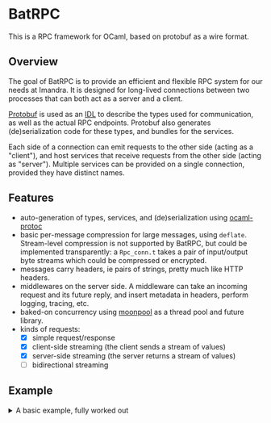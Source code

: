 # BatRPC

This is a RPC framework for OCaml, based on protobuf as a wire format.

## Overview

The goal of BatRPC is to provide an efficient and flexible RPC system for
our needs at Imandra. It is designed for long-lived connections between
two processes that can both act as a server and a client.

[Protobuf](https://protobuf.dev) is used as an
[IDL](https://en.wikipedia.org/wiki/Interface_description_language) to
describe the types used for communication, as well as the actual
RPC endpoints.
Protobuf also generates (de)serialization code for these types, and
bundles for the services.

Each side of a connection can emit requests to the other side (acting
as a "client"), and host services that receive requests from the
other side (acting as "server").
Multiple services can be provided on a single connection, provided
they have distinct names.

## Features

- auto-generation of types, services, and (de)serialization using [ocaml-protoc](https://github.com/mransan/ocaml-protoc/)
- basic per-message compression for large messages, using `deflate`. Stream-level
    compression is not supported by BatRPC, but could be implemented transparently:
    a `Rpc_conn.t` takes a pair of input/output byte streams which could be
    compressed or encrypted.
- messages carry headers, ie pairs of strings, pretty much like HTTP headers.
- middlewares on the server side. A middleware can take an incoming request
    and its future reply, and insert metadata in headers, perform logging, tracing, etc.
- baked-on concurrency using [moonpool](https://github.com/c-cube/moonpool/) as a
    thread pool and future library.
- kinds of requests:
    * [x] simple request/response
    * [x] client-side streaming (the client sends a stream of values)
    * [x] server-side streaming (the server returns a stream of values)
    * [ ] bidirectional streaming

## Example

<details>
<summary>A basic example, fully worked out</summary>

Given this file (see `test/trivial.proto`):

```proto
message Pair {
  string x = 1;
  string y = 2;
}

message BigString {
  string msg = 1;
}

message Count {
  int32 count = 1;
}

message SingleInt {
  int32 i = 0;
}

service Swapper {
  rpc swap(Pair) returns (Pair);
  rpc count_chars(BigString) returns (Count);
}
```

and the dune rules

```scheme
(rule
 (targets trivial.ml trivial.mli)
 (deps trivial.proto)
 (mode promote)
 (action
  (run ocaml-protoc --binary --pp --yojson --services --make --ml_out ./ %{deps})))
```

We get files `trivial.ml` and `trivial.mli`. The signature generated from this is, roughly:

```trivial.mli
type pair = {
  x : string;
  y : string;
  artificial_delay_s : float option;
}

type big_string = {
  msg : string;
}

type count = {
  count : int32;
}

type single_int = {
  i : int32;
}

val pp_pair : Format.formatter -> pair -> unit 
(* … *)


val encode_pb_pair : pair -> Pbrt.Encoder.t -> unit
(* … *)

val decode_pb_pair : Pbrt.Decoder.t -> pair
(* … *)


(** Swapper service *)
module Swapper : sig
  open Pbrt_services
  open Pbrt_services.Value_mode
  
  module Client : sig
    
    val swap : (pair, unary, pair, unary) Client.rpc
    
    val count_chars : (big_string, unary, count, unary) Client.rpc
  end
  
  module Server : sig
    (** Produce a server implementation from handlers *)
    val make : 
      swap:((pair, unary, pair, unary) Server.rpc -> 'handler) ->
      count_chars:((big_string, unary, count, unary) Server.rpc -> 'handler) ->
      unit -> 'handler Pbrt_services.Server.t
  end
end
```

We can then use the `batrpc` library and this generated code, together, to
implement RPC clients and servers.
Here "client" and "server" really means "network client" and "network server"
(ie clients are the ones opening connections to servers); from the RPC
point of view, once the connection is established, both ends act both are
client and server in the sense that they can provide services, and emit
requests to services.

### Client side

Let's write a TCP client.

```ocaml
let (let@) = (@@)
let port = 12345

module RPC = Batrpc
module Client = RPC.Basic_client
module Fut = Moonpool.Fut

let () =
  let addr = Unix.ADDR_INET (Unix.inet_addr_loopback, port) in
  let timer = RPC.Simple_timer.create () in

  Printf.printf "connecting...\n%!";
  let client : Client.t =
    RPC.Tcp_client.connect ~timer addr |> RPC.Error.unwrap
  in
  let@ () = Fun.protect ~finally:(fun () -> Client.close_and_join client) in

  let pair = Trivial.make_pair ~x:"hello" ~y:"world" () in
  Format.printf "pair: %a@." Trivial.pp_pair pair;

  let fut_pair_swapped : Trivial.pair Moonpool.Fut.t =
    Client.call client ~timeout_s:2. Trivial.Swapper.Client.swap pair
  in

  (* the request is in-flight, we can do other things here … *)

  (* now wait for the result *)
  let pair_swapped = Fut.wait_block_exn fut_pair_swapped in
  Format.printf "swapped pair: %a@." Trivial.pp_pair pair_swapped;
  ()
```


### Server side

```ocaml
let ( let@ ) = ( @@ )
let port = 12345

module RPC = Batrpc
module Fut = Moonpool.Fut

(* this is where we implement the actual logic for the services *)

let trivial_service =
  Trivial.Swapper.Server.make
    ~swap:(fun rpc ->
      RPC.mk_handler rpc @@ fun (p : Trivial.pair) ->
      let@ _sp = Trace.with_span ~__FILE__ ~__LINE__ "test.swap" in
      Fut.return @@ Trivial.make_pair ~x:p.y ~y:p.x ())
    ~count_chars:(fun rpc ->
      RPC.mk_handler rpc @@ fun (msg : Trivial.big_string) ->
      let n = String.length msg.msg in
      Fut.return @@ Trivial.make_count ~count:(Int32.of_int n) ())
    ()

(* we could host multiple services, here we only have one *)
let services = [ trivial_service ]

let () =
  let active = RPC.Simple_switch.create () in
  let timer = RPC.Simple_timer.create () in

  (* we need a thread pool to run the tasks *)
  let@ runner = Moonpool.Ws_pool.with_ ~num_threads:8 () in

  let addr = Unix.ADDR_INET (Unix.inet_addr_loopback, port) in
  let server : RPC.Tcp_server.t =
    RPC.Tcp_server.create ~active ~runner ~timer ~services addr
    |> RPC.Error.unwrap
  in

  (* background thread to accept connection *)
  Format.eprintf "listening on port %d@." port;
  RPC.Tcp_server.run server
```


</details>
